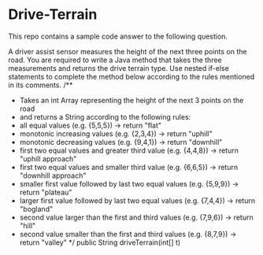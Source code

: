 # Drive-Terrain 

This repo contains a sample code answer to the following question.

A driver assist sensor measures the height of the next three points on the road. You are required to write a Java method
that takes the three measurements and returns the drive terrain type. Use nested if-else statements to complete the
method below according to the rules mentioned in its comments.
/**
* Takes an int Array representing the height of the next 3 points on the road
* and returns a String according to the following rules:
* all equal values (e.g. {5,5,5}) -> return "flat"
* monotonic increasing values (e.g. {2,3,4}) -> return "uphill"
* monotonic decreasing values (e.g. {9,4,1}) -> return "downhill"
* first two equal values and greater third value (e.g. {4,4,8}) -> return "uphill approach"
* first two equal values and smaller third value (e.g. {6,6,5}) -> return "downhill approach"
* smaller first value followed by last two equal values (e.g. {5,9,9}) -> return "plateau"
* larger first value followed by last two equal values (e.g. {7,4,4}) -> return "bogland"
* second value larger than the first and third values (e.g. {7,9,6}) -> return "hill"
* second value smaller than the first and third values (e.g. {8,7,9}) -> return "valley"
*/
 public String driveTerrain(int[] t)
